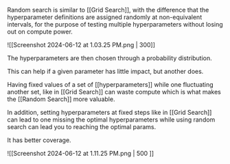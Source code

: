 Random search is similar to [[Grid Search]], with the difference that the hyperparameter definitions are assigned randomly at non-equivalent intervals, for the purpose of testing multiple hyperparameters without losing out on compute power.

![[Screenshot 2024-06-12 at 1.03.25 PM.png | 300]]

The hyperparameters are then chosen through a probability distribution.

This can help if a given parameter has little impact, but another does. 

Having fixed values of a set of [[hyperparameters]] while one fluctuating another set, like in [[Grid Search]] can waste compute which is what makes the [[Random Search]] more valuable.

In addition, setting hyperparameters at fixed steps like in [[Grid Search]] can lead to one missing the optimal hyperparameters while using random search can lead you to reaching the optimal params.

It has better coverage.

![[Screenshot 2024-06-12 at 1.11.25 PM.png | 500 ]]

